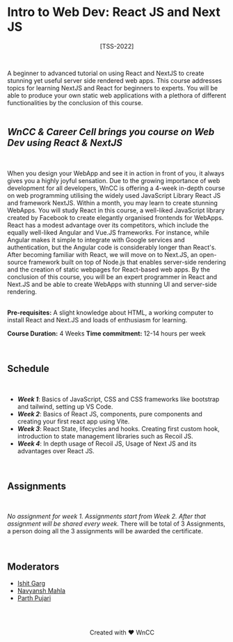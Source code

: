 # Intro to Web Dev: React JS and Next JS

<p align="center">[TSS-2022]</p><br>

A beginner to advanced tutorial on using React and NextJS to create stunning yet useful server side rendered web apps. This course addresses topics for learning NextJS and React for beginners to experts. You will be able to produce your own static web applications with a plethora of different functionalities by the conclusion of this course.<br>
<br>


## <i>WnCC & Career Cell brings you course on Web Dev using React & NextJS </i>
<br>

When you design your WebApp and see it in action in front of you, it always gives you a highly joyful sensation. Due to the growing importance of web development for all developers, WnCC is offering a 4-week in-depth course on web programming utilising the widely used JavaScript Library React JS and framework NextJS. Within a month, you may learn to create stunning WebApps. You will study React in this course, a well-liked JavaScript library created by Facebook to create elegantly organised frontends for WebApps. React has a modest advantage over its competitors, which include the equally well-liked Angular and Vue.JS frameworks. For instance, while Angular makes it simple to integrate with Google services and authentication, but the Angular code is considerably longer than React's. After becoming familiar with React, we will move on to Next.JS, an open-source framework built on top of Node.js that enables server-side rendering and the creation of static webpages for React-based web apps. By the conclusion of this course, you will be an expert programmer in React and Next.JS and be able to create WebApps with stunning UI and server-side rendering.<br>
<br>

<b>Pre-requisites:</b> A slight knowledge about HTML, a working computer to install React and Next.JS and loads of enthusiasm for learning.
<br>

<b>Course Duration:</b> 4 Weeks
<b>Time commitment:</b> 12-14 hours per week

<br>

<b><h2>Schedule</h2></b>
<br>
<ul>
<li><b><i>Week 1</i></b>: Basics of JavaScript, CSS and CSS frameworks like bootstrap and tailwind, setting up VS Code. 

<li><b><i>Week 2</i></b>:                Basics of React JS, components, pure components and creating your first react app using Vite.  
<li><b><i>Week 3</i></b>: React State, lifecycles and hooks. Creating first custom hook, introduction to state management libraries such as Recoil JS.
<li><b><i>Week 4</i></b>: In depth usage of Recoil JS, Usage of Next JS and its advantages over React JS.                                    
</ul>
<br>
<h2> <b>Assignments</b></h2>
<br>

<i>No assignment for week 1.                              Assignments start from Week 2. After that assignment will be shared every week.</i> There will be total of 3 Assignments, a person doing all the 3 assignments will be awarded the certificate.

<br>

<h2><b> Moderators</b></h2>
<ul>
<li><a href="https://www.facebook.com/ishit.garg.18/">Ishit Garg</a>
<li><a href="https://www.facebook.com/navyansh.mahla">Navyansh Mahla</a>
<li><a href="https://www.facebook.com/profile.php?id=100075941285086">Parth Pujari</a>

<br><br>
<p align="center"> Created with ❤️ WnCC


